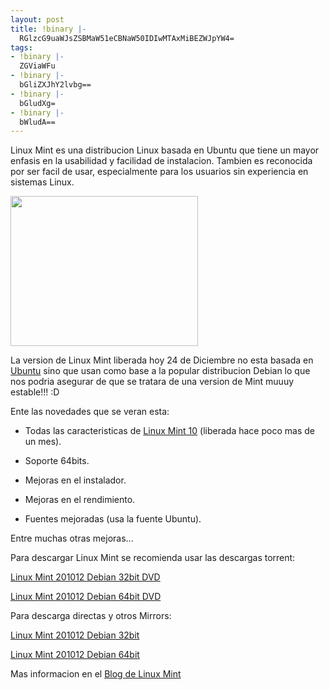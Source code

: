 ```yaml
---
layout: post
title: !binary |-
  RGlzcG9uaWJsZSBMaW51eCBNaW50IDIwMTAxMiBEZWJpYW4=
tags:
- !binary |-
  ZGViaWFu
- !binary |-
  bGliZXJhY2lvbg==
- !binary |-
  bGludXg=
- !binary |-
  bWludA==
---
```

Linux Mint es una distribucion Linux basada en Ubuntu que tiene un mayor enfasis en la usabilidad y facilidad de instalacion. Tambien es reconocida por ser facil de usar, especialmente para los usuarios sin experiencia en sistemas Linux.

<a href="http://blog.jam.net.ve/imagenes/uploads/2010/11/mint.png"><img class="aligncenter size-medium wp-image-486" title="mint" src="http://blog.jam.net.ve/imagenes/uploads/2010/11/mint-300x240.png" alt="" width="300" height="240" /></a>

La version de Linux Mint liberada hoy 24 de Diciembre no esta basada en <a href="http://blog.jam.net.ve/category/ubuntu/">Ubuntu</a> sino que usan como base a la popular distribucion Debian lo que nos podria asegurar de que se tratara de una version de Mint muuuy estable!!! :D

Ente las novedades que se veran esta:

- Todas las caracteristicas de <a href="http://blog.jam.net.ve/2010/11/12/liberado-linux-mint-10-julia/">Linux Mint 10</a> (liberada hace poco mas de un mes).

- Soporte 64bits.

- Mejoras en el instalador.

- Mejoras en el rendimiento.

- Fuentes mejoradas (usa la fuente Ubuntu).

Entre muchas otras mejoras...

Para descargar Linux Mint se recomienda usar las descargas torrent:

<a href="http://blog.linuxmint.com/torrent/linuxmint-debian-201012-gnome-dvd-i386.iso.torrent">Linux Mint 201012 Debian 32bit DVD</a>

<a href="http://blog.linuxmint.com/torrent/linuxmint-debian-201012-gnome-dvd-amd64.iso.torrent">Linux Mint 201012 Debian 64bit DVD</a>

Para descarga directas y otros Mirrors:

<a href="http://www.linuxmint.com/edition.php?id=66">Linux Mint 201012 Debian 32bit</a>

<a href="http://www.linuxmint.com/edition.php?id=75">Linux Mint 201012 Debian 64bit</a>

Mas informacion en el <a href="http://blog.linuxmint.com/?p=1604">Blog de Linux Mint</a>
